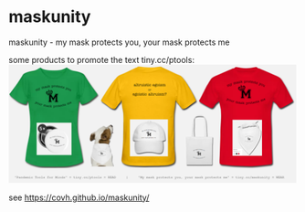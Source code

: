# maskunity
maskunity - my mask protects you, your mask protects me

some products to promote the text tiny.cc/ptools:  
![images](docs/pics/maskunity-products.png)

see https://covh.github.io/maskunity/
